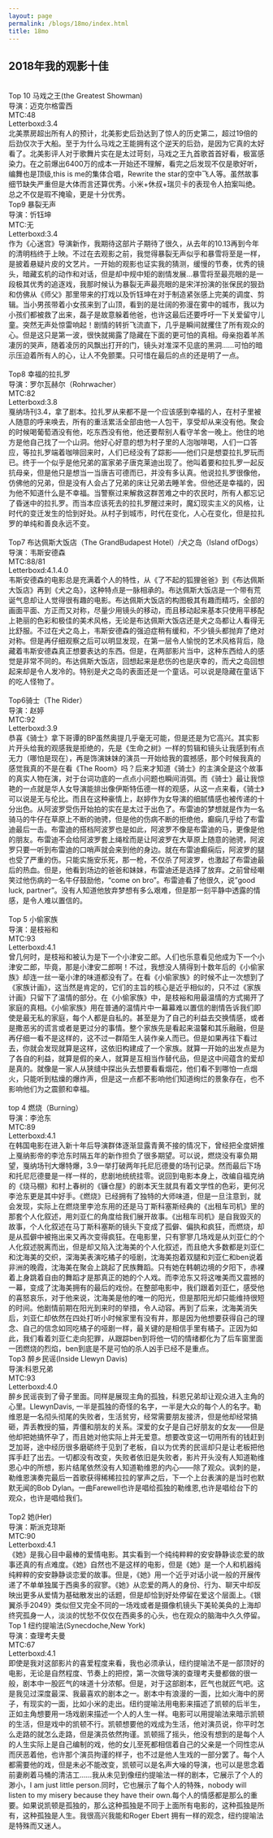 ```yaml
---
layout: page
permalink: /blogs/18mo/index.html
title: 18mo
---
```


## 2018年我的观影十佳

<br>
Top 10 马戏之王(the Greatest Showman)
<br>
导演：迈克尔格雷西
<br>
MTC:48
<br>
Letterboxd:3.4
<br>
北美票房超出所有人的预计，北美影史后劲达到了惊人的历史第二，超过19倍的后劲仅次于大船。至于为什么马戏之王能拥有这个逆天的后劲，是因为它真的太好看了。北美影评人对于歌舞片实在是太过苛刻，马戏之王九首歌首首好看，极富感染力。在之前爆出6400万的成本一开始还不理解，看完之后发现不仅是歌好听，编舞也是顶级,this is me的集体合唱，Rewrite the star的空中飞人等。虽然故事细节缺失严重但是大体而言还算优秀。小米+休叔+瑞贝卡的表现令人拍案叫绝。总之不仅是瑕不掩瑜，更是十分优秀。

 
<br>
Top9 暴裂无声
<br>
导演：忻钰坤
<br>
MTC:无
<br>
Letterboxd:3.4
<br>
作为《心迷宫》导演新作，我期待这部片子期待了很久，从去年的10.13再到今年的清明档终于上映。不过在去观影之前，我觉得暴裂无声似乎和暴雪将至是一样，是披着悬疑片皮的文艺片。一开始的观影也证实我的猜测，缓慢的节奏，优秀的镜头，暗藏玄机的动作和对话，但是却中规中矩的剧情发展…暴雪将至最亮眼的是一段极其优秀的追逐戏，我那时候认为暴裂无声最亮眼的是宋洋扮演的张保民的狠劲和仿佛从《师父》那里带来的打戏以及忻钰坤在对于制造紧张感上完美的调度、剪辑。当小男孩带着小女孩来到了山顶，看到的是壮阔的弥漫在雾中的城市，我以为小孩们都被救了出来，磊子是故意躲着他爸，也许这最后还要呼吁一下关爱留守儿童。突然无声处惊雷响起！剧情的转折飞流直下，几乎是瞬间就攫住了所有观众的心。但是这只是第一波，很快就揭露了隐藏在下面的更可怕的真相。母亲抱着羊羔凄厉的哭声，随着凌厉的风飘出打开的门，镜头对准深不见底的黑洞……可怕的暗示压迫着所有人的心，让人不免颤栗。只可惜在最后的点的还是明了一点。
<br>

<br>
Top8 幸福的拉扎罗
<br>
导演：罗尔瓦赫尔（Rohrwacher）
<br>
MTC:82
<br>
Letterboxd:3.8
<br>
戛纳场刊3.4，拿了剧本。拉扎罗从来都不是一个应该感到幸福的人，在村子里被人随意的呼来唤去，所有的重活累活全部由他一人包干，享受却从来没有他。聚会的时候喝葡萄酒没有他，吃东西没有他，他还要帮别人看守羊舍一晚上。他住的地方是他自己找了一个山洞。他好心好意的想为村子里的人泡咖啡喝，人们一口答应，等拉扎罗端着咖啡回来时，人们已经没有了踪影——他们只是想耍拉扎罗玩而已。终于一个似乎是他兄弟的富家弟子唐克莱迪出现了。他叫着要和拉扎罗一起反抗母亲，但是他只是想当一当唐吉可德而已，并没有多认真。他说拉扎罗很像他，仿佛他的兄弟，但是没有人会占了兄弟的床让兄弟去睡羊舍。但他还是幸福的，因为他不知道什么是不幸福。当警察过来解救这群苦难之中的农民时，所有人都忘记了昏迷中的拉扎罗。而当本应该死去的拉扎罗醒过来时，魔幻现实主义的风格，让时代的变迁发生的恰到好处。从村子到城市，时代在变化，人心在变化，但是拉扎罗的单纯和善良永远不变。
<br>

<br>
Top7 布达佩斯大饭店（The GrandBudapest Hotel）/犬之岛（Island ofDogs）
<br>
导演：韦斯安德森
<br>
MTC:88/81
<br>
Letterboxd:4.1.4.0
<br>
韦斯安德森的电影总是充满着个人的特性，从《了不起的狐狸爸爸》到《布达佩斯大饭店》再到《犬之岛》，这种特点是一脉相承的。布达佩斯大饭店是一个带有荒诞气息却让人觉得很有趣的电影。布达佩斯大饭店的构图极其有趣而精巧，全部的画面平面、方正而又对称，尽量少用镜头的移动，而且移动起来基本只使用平移配上艳丽的色彩和极佳的美术风格，无论是布达佩斯大饭店还是犬之岛都让人看得无比舒服。不过在犬之岛上，韦斯安德森的强迫症稍有缓和，不少镜头都抛弃了绝对对称。但是再仔细观察之后可以明显发现，在第一层令人愉悦的艺术风格背后，隐藏着韦斯安德森真正想要表达的东西。但是，在两部影片当中，这种东西给人的感觉是非常不同的。布达佩斯大饭店，回想起来是悲伤的也是庆幸的，而犬之岛回想起来却是令人发冷的。特别是犬之岛的表面还是一个童话。可以说是隐藏在童话下的吃人怪物了。
<br>

<br>
Top6骑士（The Rider）
<br>
导演：赵婷
<br>
MTC:92
<br>
Letterboxd:3.9
<br>
恭喜《骑士》拿下哥谭的BP虽然奥提几乎毫无可能，但是还是为它高兴。其实影片开头给我的观感我是拒绝的，先是《生命之树》一样的剪辑和镜头让我感到有点无力（哪怕是现在），再是饰演妹妹的演员一开始给我的震撼感，那个时候我真的感觉我真的不是在看《The Room》吗？后来才知道《骑士》的主演全是这个故事的真实人物在演，对于台词功底的一点点小问题也瞬间消弭。而《骑士》最让我惊艳的一点就是华人女导演能排出像伊斯特伍德一样的观感，从这一点来看，《骑士》可以说是无与伦比。而且在这种豪情上，赵婷作为女导演的细腻情感也被传递的十分出色。从阿波罗受伤开始拍的实在是太过于出色了。布雷迪的梦想就是作为一名骑马的牛仔在草原上不断的驰骋，但是他的伤病不断的拒绝他，癫痫几乎给了布雷迪最后一击。布雷迪的搭档阿波罗也是如此，阿波罗不像是布雷迪的马，更像是他的朋友。布雷迪不会给阿波罗套上绳栓而是让阿波罗在大草原上随意的驰骋，阿波罗只要一听到布雷迪的口哨声就会来到他的身边。就在布雷迪癫痫后，阿波罗的腿也受了严重的伤。只能实施安乐死，那一枪，不仅杀了阿波罗，也激起了布雷迪最后的热血。但是，他看到场边的爸爸和妹妹，布雷迪还是选择了放弃。之前曾经嘲笑过他伤病的一名牛仔鼓励他，“come on bro”。布雷迪看了他很久，说”good luck, partner”。没有人知道他放弃梦想有多么艰难，但是那一刻平静中透露的情感，是令人难以置信的。
<br>

<br>
Top 5 小偷家族
<br>
导演：是枝裕和
<br>
MTC:93
<br>
Letterboxd:4.1
<br>
曾几何时，是枝裕和被认为是下一个小津安二郎。人们也乐意看见他成为下一个小津安二郎，毕竟，那是小津安二郎啊！不过，我想没人猜得到十数年后的《小偷家族》却连一丝一毫小津的味道都没有了。在看《小偷家族》的时候不止一次想到了《家族计画》，这当然是肯定的，它们的主旨的核心是近乎相似的，只不过《家族计画》只留下了温情的部分。在《小偷家族》中，是枝裕和用最温情的方式揭开了家庭的真相。《小偷家族》用在普通的温情片中一幕幕难以置信的剧情告诉我们即使是最无私的家庭，每个人都是自私的。甚至是为了自己的利益去交换情感，或者是撒恶劣的谎言或者是更过分的事情。整个家族先是看起来温馨和其乐融融，但是再仔细一看不是这样的，这不过一群陌生人装作亲人而已。但是如果再往下看过去，你就会发现就算是这样，这依旧构建成了一个家族。就算一开始的出发点是为了各自的利益，就算是假的亲人，就算是互相当作替代品，但是这中间蕴含的爱却是真的。就像是一家人从狭缝中探出头去想要看看烟花，他们看不到哪怕一点烟火，只能听到枯燥的爆炸声，但是这一点都不影响他们知道绚烂的景象存在，也不影响他们为之震颤和幸福。
<br>

<br>
top 4 燃烧（Burning）
<br>
导演：李沧东
<br>
MTC:89
<br>
Letterboxd:4.1
<br>
在韩国电影在进入新十年后导演群体逐渐显露青黄不接的情况下，曾经把全度妍推上戛纳影帝的李沧东时隔五年的新作担负了很多期望。可以说，燃烧没有辜负期望，戛纳场刊大爆特爆，3.9一举打破两年托尼厄德曼的场刊记录。然而最后下场和托尼厄德曼是一样一样的，悲剧地统统挂零。说回到电影本身上，改编自福克纳的《烧马棚》和村上春树的《镰仓屋》的剧本天生就具有着文学性的色彩，更何况李沧东更是其中好手。《燃烧》已经拥有了独特的大师味道，但是一旦注意到，就会发现，实际上在燃烧里李沧东用的还是马丁斯科塞斯经典的《出租车司机》里的那套个人化叙述，用刘亚仁的角度给我们展开故事。《出租车司机》是自我毁灭的故事，个人化叙述在马丁斯科塞斯的镜头下变成了孤僻、偏执和疯狂，而燃烧，却是从孤僻中被拖出来又再次变得疯狂。在电影里，只有寥寥几场戏是从刘亚仁的个人化叙述脱离而出，但是却又陷入沈海美的个人化叙述，而且绝大多数都是刘亚仁和沈海美的交织，深海美表演吃橘子的哑剧，沈海美抱着双腿和刘亚仁和ben说着非洲的晚霞，沈海美在聚会上跳起了民族舞蹈。只有她在韩朝边境的夕阳下，赤裸着上身跳着自由的舞蹈才是那真正的她的个人戏。而李沧东又将这唯美而又震撼的一幕，变成了沈海美拥有的最后的戏份。在整部电影中，我们跟着刘亚仁，感受他的喜怒哀乐，对于他来说，沈海美是他的唯一的阳光，但是那阳光却只能维持很短的时间。他剧情前期在阳光到来时的举措，令人动容。再到了后来，沈海美消失后，刘亚仁却依然在四处打听小时候家里有没有井，那是因为他想要获得自己的理念、自己的信念如同吃橘子的哑剧一样，最关键的是相信手里有橘子。正因为如此，我们看着刘亚仁走向犯罪，从跟踪ben到将他一切的情绪都化为了后车窗里面一团燃烧的烈焰，ben到底是不是可怕的杀人凶手已经不是重点。

<br>
Top3 醉乡民谣(Inside Llewyn Davis)
<br>
导演:科恩兄弟
<br>
MTC:93
<br>
Letterboxd:4.0
<br>
醉乡民谣丧到了骨子里面。同样是展现主角的孤独，科恩兄弟却让观众进入主角的心里。LlewynDavis, 一半是孤独的奇怪的名字，一半是大众的每个人的名字。勒维恩是一名彻头彻尾的失败者，生活贫穷，经常需要朋友接济，但是他却经常搞砸，弄丢教授的猫，弄僵和朋友的关系。深爱的女子是自己好朋友的女友——但是他却把她搞怀孕了，而且她对他实际上并无爱意。想要改变这一切用所有的钱赶到芝加哥，途中经历很多磨砺终于见到了老板，自以为优秀的民谣却只是让老板把他挥手赶了出去。一切都没有改变，失败者依旧是失败者，影片开头没有人知道勒维恩心中的所想，影片结尾依然没有人知道勒维恩的内心——除了观众。讽刺的是，勒维恩演奏完最后一首歌获得稀稀拉拉的掌声之后，下一个上台表演的是当时也默默无闻的Bob Dylan。一曲Farewell也许是唱给孤独的勒维恩,也许是唱给台下的观众，也许是唱给我们。
<br>

<br>
Top2 她(Her)
<br>
导演：斯派克琼斯
<br>
MTC:90
<br>
Letterboxd:4.1
<br>
《她》是我心目中最棒的爱情电影。其实看到一个纯纯粹粹的安安静静谈恋爱的故事还真的有点难度。《她》自然也不是这样的电影，但是《她》是一个人和机器纯纯粹粹的安安静静谈恋爱的故事。但是，《她》用一个近乎对话小说一般的开展传递了不单单独属于西奥多的寂寥。《她》从恋爱的两人的身份、行为、聊天中却反映出更多从爱情为基础散发出的话题，但是却恰到好处停留在爱这个层面上。《银翼杀手2049》类似但又完全不同的一场戏或者是摄像机镜头下美轮美奂的上海却终究孤身一人，淡淡的忧愁不仅仅在西奥多的心头，也在观众的脑海中久久停留。

 
<br>
Top 1 纽约提喻法(Synecdoche,New York)
<br>
导演：查理考夫曼
<br>
MTC:67
<br>
Letterboxd:4.1
<br>
即使是我对这部影片的喜爱程度来看，我也必须承认，纽约提喻法不是一部顶好的电影，无论是自然程度、节奏上的把控，第一次做导演的查理考夫曼都做的很一般，剧本中一股匠气的味道十分浓郁。但是，对于这部剧本，匠气也就匠气吧。这是我见过深度最深、我最喜欢的剧本之一。剧本中有浪漫的一面，比如火海中的房子，有现实的一面，比如小米的走出。纽约提喻法用电影来描述了凯顿的后半生，正如主角想要用一场戏剧来描述一个人的人生一样。电影可以用提喻法来暗示凯顿的生活，但是戏中的凯顿不行。凯顿想要他的戏成为生活，他对演员说，你平时怎么走路的就怎么走路，但是演员依然拘谨。凯顿摇了摇头，他没有想到的是每个人的人生实际上是自己编制的戏，他的女儿至死都相信着自己的父亲是一个同性恋从而厌恶着他，也许那个演员拘谨的样子，也不过是他人生戏的一部分罢了。每个人都需要他的戏，但是未必不能改变，凯顿可以是名声大噪的导演，也可以是思念着前妻刷着马桶的清洁工……我从未见到像纽约提喻法一样的剧本，它展示了个人的渺小，I am just little person.同时，它也展示了每个人的特殊，nobody will listen to my misery because they have their own.每个人的情感都是那么的重要。如果说凯顿是孤独的，那么这种孤独是不同于上面所有电影的，这种孤独是所有，这种孤独是人生。我很高兴我能和Roger Ebert 拥有一样的观念，纽约提喻法是特殊而又迷人。